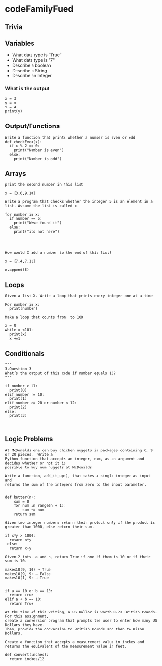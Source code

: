 # codeFamilyFued

## Trivia



## Variables
- What data type is "True"
- What data type is "7"
- Describe a boolean
- Describe a String
- Describe an Integer



### What is the output
```
x = 3
y = x
x = 4
print(y)
```

## Output/Functions
```
Write a function that prints whether a number is even or odd
def checkEven(x):
  if x % 2 == 0:
    print("Number is even")
  else:
    print("Number is odd")
```

## Arrays
```
print the second number in this list

x = [3,6,9,10]
```
```
Write a program that checks whether the integer 5 is an element in a list. Assume the list is called x

for number in x:
  if number == 5:
    print("Weve found it")
  else:
    print("its not here")




```


```
How would I add a number to the end of this list?

x = [7,4,7,11]

x.append(5)
```

## Loops
```
Given a list X. Write a loop that prints every integer one at a time

For number in x:
  print(number)
```

```
Make a loop that counts from  to 100

x = 0
while x <101:
  print(x)
  x +=1
```

## Conditionals
```
"""
3.Question 3
What’s the output of this code if number equals 10?
"""

if number > 11: 
  print(0)
elif number != 10:
  print(1)
elif number >= 20 or number < 12:
  print(2)
else:
  print(3)
  
```
```

```
## Logic Problems
```
At McDonalds one can buy chicken nuggets in packages containing 6, 9 or 20 pieces.  Write a 
Python function that accepts an integer, num, as an argument and decides whether or not it is 
possible to buy num nuggets at McDonalds
```
```
Write a function, add_it_up(), that takes a single integer as input and 
returns the sum of the integers from zero to the input parameter.


def better(n):
    sum = 0
    for num in range(n + 1):
        sum += num
    return sum
```
```
Given two integer numbers return their product only if the product is greater than 1000, else return their sum.

if x*y > 1000:
  return x*y
 else:
  return x+y
```

```
Given 2 ints, a and b, return True if one if them is 10 or if their sum is 10.

makes10(9, 10) → True
makes10(9, 9) → False
makes10(1, 9) → True


if a == 10 or b == 10:
  return True
elif a + b == 10:
  return True
```
```
At the time of this writing, a US Dollar is worth 0.73 British Pounds. For this assignment, 
create a conversion program that prompts the user to enter how many US Dollars they have. 
Then, provide the conversion to British Pounds and then to Bison Dollars.
```

```
Create a function that accepts a measurement value in inches and returns the equivalent of the measurement value in feet.

def convert(inches):
  return inches/12
```
```


```
